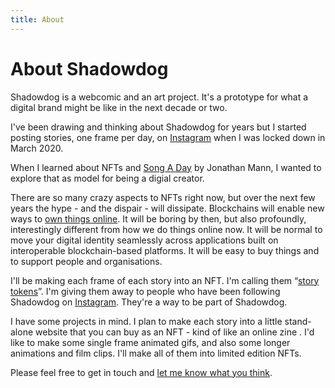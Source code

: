 ```yaml
---
title: About
---
```


# About Shadowdog

Shadowdog is a webcomic and an art project. It's a prototype for what a digital brand might be like in the next decade or two.

I've been drawing and thinking about Shadowdog for years but I started posting stories, one frame per day, on [Instagram](https://www.instagram.com/p/B-S21AgHzGJ/) when I was locked down in March 2020.

When I learned about NFTs and [Song A Day](https://songaday.world/) by Jonathan Mann, I wanted to explore that as model for being a digial creator.

There are so many crazy aspects to NFTs right now, but over the next few years the hype - and the dispair - will dissipate. Blockchains will enable new ways to [own things online](https://variant.mirror.xyz/T8kdtZRIgy_srXB5B06L8vBqFHYlEBcv6ae2zR6Y_eo). It will be boring by then, but also profoundly, interestingly different from how we do things online now. It will be normal to move your digital identity seamlessly across applications built on interoperable blockchain-based platforms. It will be easy to buy things and to support people and organisations.

I'll be making each frame of each story into an NFT. I'm calling them “[story tokens](/story-tokens)”. I'm giving them away to people who have been following Shadowdog on [Instagram](https://www.instagram.com/shadowdog.world/). They're a way to be part of Shadowdog.

I have some projects in mind. I plan to make each story into a little stand-alone website that you can buy as an NFT - kind of like an online zine . I'd like to make some single frame animated gifs, and also some longer animations and film clips. I'll make all of them into limited edition NFTs.

Please feel free to get in touch and [let me know what you think](https://discord.gg/EzDTZUQq8T).
